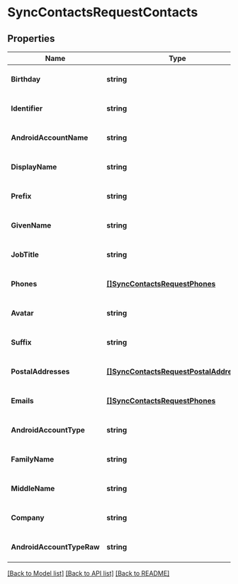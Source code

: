 # SyncContactsRequestContacts

## Properties
Name | Type | Description | Notes
------------ | ------------- | ------------- | -------------
**Birthday** | **string** |  | [optional] [default to null]
**Identifier** | **string** |  | [optional] [default to null]
**AndroidAccountName** | **string** |  | [optional] [default to null]
**DisplayName** | **string** |  | [optional] [default to null]
**Prefix** | **string** |  | [optional] [default to null]
**GivenName** | **string** |  | [optional] [default to null]
**JobTitle** | **string** |  | [optional] [default to null]
**Phones** | [**[]SyncContactsRequestPhones**](SyncContactsRequest_phones.md) |  | [optional] [default to null]
**Avatar** | **string** |  | [optional] [default to null]
**Suffix** | **string** |  | [optional] [default to null]
**PostalAddresses** | [**[]SyncContactsRequestPostalAddresses**](SyncContactsRequest_postalAddresses.md) |  | [optional] [default to null]
**Emails** | [**[]SyncContactsRequestPhones**](SyncContactsRequest_phones.md) |  | [optional] [default to null]
**AndroidAccountType** | **string** |  | [optional] [default to null]
**FamilyName** | **string** |  | [optional] [default to null]
**MiddleName** | **string** |  | [optional] [default to null]
**Company** | **string** |  | [optional] [default to null]
**AndroidAccountTypeRaw** | **string** |  | [optional] [default to null]

[[Back to Model list]](../README.md#documentation-for-models) [[Back to API list]](../README.md#documentation-for-api-endpoints) [[Back to README]](../README.md)


